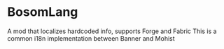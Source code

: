 # BosomLang
A mod that localizes hardcoded info, supports Forge and Fabric
This is a common i18n implementation between Banner and Mohist
